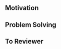 ## Motivation

<!-- 작성 배경 -->

## Problem Solving

<!-- 해결 방법 -->

## To Reviewer

<!-- 리뷰어에게 말하고 싶은 것, 유의 깊게 봐주었으면 하는 것, 의문점 등 -->

